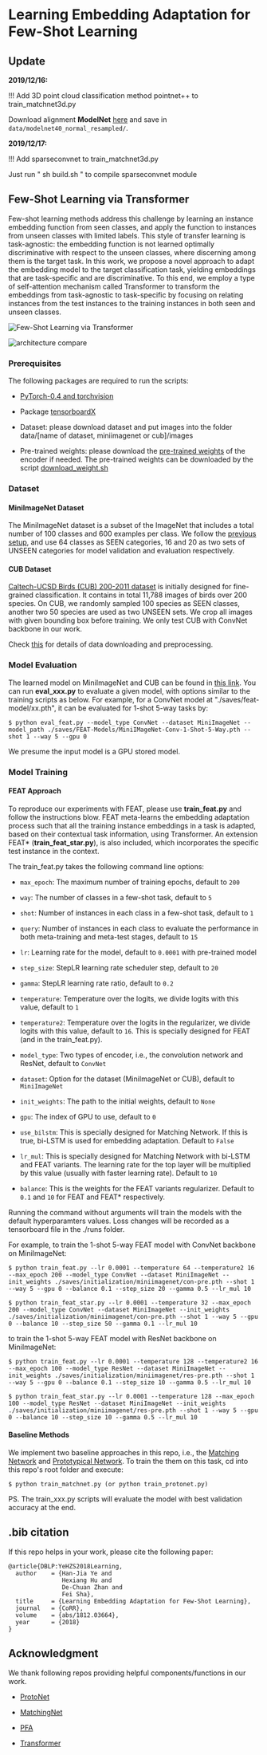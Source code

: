 # Learning Embedding Adaptation for Few-Shot Learning

## Update
**2019/12/16:**

!!! Add 3D point cloud classification method pointnet++ to train_matchnet3d.py

Download alignment **ModelNet** [here](https://shapenet.cs.stanford.edu/media/modelnet40_normal_resampled.zip) and save in `data/modelnet40_normal_resampled/`.

**2019/12/17:**

!!! Add sparseconvnet to train_matchnet3d.py

Just run " sh build.sh " to compile sparseconvnet module



## Few-Shot Learning via Transformer

Few-shot learning methods address this challenge by learning an instance embedding function from seen classes, and apply the function to instances from unseen classes with limited labels. This style of transfer learning is task-agnostic: the embedding function is not learned optimally discriminative with respect to the unseen classes, where discerning among them is the target task. In this work, we propose a novel approach to adapt the embedding model to the target classification task, yielding embeddings that are task-specific and are discriminative. To this end, we employ a type of self-attention mechanism called Transformer to transform the embeddings from task-agnostic to task-specific by focusing on relating instances from the test instances to the training instances in both seen and unseen classes.

![Few-Shot Learning via Transformer](imgs/teaser.PNG)

![architecture compare](imgs/architecture.png)

### Prerequisites

The following packages are required to run the scripts:

- [PyTorch-0.4 and torchvision](https://pytorch.org)

- Package [tensorboardX](https://github.com/lanpa/tensorboardX)

- Dataset: please download dataset and put images into the folder data/[name of dataset, miniimagenet or cub]/images

- Pre-trained weights: please download the [pre-trained weights](https://drive.google.com/open?id=14Jn1t9JxH-CxjfWy4JmVpCxkC9cDqqfE) of the encoder if needed. The pre-trained weights can be downloaded by the script [download_weight.sh](download_weight.sh)

### Dataset

#### MiniImageNet Dataset

The MiniImageNet dataset is a subset of the ImageNet that includes a total number of 100 classes and 600 examples per class. We follow the [previous setup](https://github.com/twitter/meta-learning-lstm), and use 64 classes as SEEN categories, 16 and 20 as two sets of UNSEEN categories for model validation and evaluation respectively.

#### CUB Dataset
[Caltech-UCSD Birds (CUB) 200-2011 dataset](http://www.vision.caltech.edu/visipedia/CUB-200-2011.html) is initially designed for fine-grained classification. It contains in total 11,788 images of birds over 200 species. On CUB, we randomly sampled 100 species as SEEN classes, another two 50 species are used as two UNSEEN sets. We crop all images with given bounding box before training. We only test CUB with ConvNet backbone in our work.

Check [this](https://github.com/Sha-Lab/FEAT/blob/master/data/README.md) for details of data downloading and preprocessing.

### Model Evaluation

The learned model on MiniImageNet and CUB can be found in [this link](https://drive.google.com/open?id=1ZjkiEJh_96VYNWCOXUGsPuesLaFzV_z9). You can run **eval_xxx.py** to evaluate a given model, with options similar to the training scripts as below. For example, for a ConvNet model at "./saves/feat-model/xx.pth", it can be evaluated for 1-shot 5-way tasks by:

    $ python eval_feat.py --model_type ConvNet --dataset MiniImageNet --model_path ./saves/FEAT-Models/MiniIMageNet-Conv-1-Shot-5-Way.pth --shot 1 --way 5 --gpu 0

We presume the input model is a GPU stored model.

### Model Training

#### FEAT Approach
To reproduce our experiments with FEAT, please use **train_feat.py** and follow the instructions blow. FEAT meta-learns the embedding adaptation process such that all the training instance embeddings in a task is adapted, based on their contextual task information, using Transformer. An extension FEAT* (**train_feat_star.py**), is also included, which incorporates the specific test instance in the context.

The train_feat.py takes the following command line options:

- `max_epoch`: The maximum number of training epochs, default to `200`

- `way`: The number of classes in a few-shot task, default to `5`

- `shot`: Number of instances in each class in a few-shot task, default to `1`

- `query`: Number of instances in each class to evaluate the performance in both meta-training and meta-test stages, default to `15`

- `lr`: Learning rate for the model, default to `0.0001` with pre-trained model

- `step_size`: StepLR learning rate scheduler step, default to `20`

- `gamma`: StepLR learning rate ratio, default to `0.2`

- `temperature`: Temperature over the logits, we divide logits with this value, default to `1`

- `temperature2`: Temperature over the logits in the regularizer, we divide logits with this value, default to `16`. This is specially designed for FEAT (and in the train_feat.py).

- `model_type`: Two types of encoder, i.e., the convolution network and ResNet, default to `ConvNet`

- `dataset`: Option for the dataset (MiniImageNet or CUB), default to `MiniImageNet`

- `init_weights`: The path to the initial weights, default to `None`

- `gpu`: The index of GPU to use, default to `0`

- `use_bilstm`: This is specially designed for Matching Network. If this is true, bi-LSTM is used for embedding adaptation. Default to `False`

- `lr_mul`: This is specially designed for Matching Network with bi-LSTM and FEAT variants. The learning rate for the top layer will be multiplied by this value (usually with faster learning rate). Default to `10`

- `balance`: This is the weights for the FEAT variants regularizer. Default to `0.1` and `10` for FEAT and FEAT* respectively.

Running the command without arguments will train the models with the default hyperparamters values. Loss changes will be recorded as a tensorboard file in the ./runs folder.

For example, to train the 1-shot 5-way FEAT model with ConvNet backbone on MiniImageNet:

    $ python train_feat.py --lr 0.0001 --temperature 64 --temperature2 16 --max_epoch 200 --model_type ConvNet --dataset MiniImageNet --init_weights ./saves/initialization/miniimagenet/con-pre.pth --shot 1 --way 5 --gpu 0 --balance 0.1 --step_size 20 --gamma 0.5 --lr_mul 10

    $ python train_feat_star.py --lr 0.0001 --temperature 32 --max_epoch 200 --model_type ConvNet --dataset MiniImageNet --init_weights ./saves/initialization/miniimagenet/con-pre.pth --shot 1 --way 5 --gpu 0 --balance 10 --step_size 50 --gamma 0.1 --lr_mul 10

to train the 1-shot 5-way FEAT model with ResNet backbone on MiniImageNet:

    $ python train_feat.py --lr 0.0001 --temperature 128 --temperature2 16 --max_epoch 100 --model_type ResNet --dataset MiniImageNet --init_weights ./saves/initialization/miniimagenet/res-pre.pth --shot 1 --way 5 --gpu 0 --balance 0.1 --step_size 10 --gamma 0.5 --lr_mul 10

    $ python train_feat_star.py --lr 0.0001 --temperature 128 --max_epoch 100 --model_type ResNet --dataset MiniImageNet --init_weights ./saves/initialization/miniimagenet/res-pre.pth --shot 1 --way 5 --gpu 0 --balance 10 --step_size 10 --gamma 0.5 --lr_mul 10

#### Baseline Methods
We implement two baseline approaches in this repo, i.e., the [Matching Network](https://arxiv.org/abs/1606.04080) and [Prototypical Network](https://arxiv.org/abs/1703.05175). To train the them on this task, cd into this repo's root folder and execute:

    $ python train_matchnet.py (or python train_protonet.py)


PS. The train_xxx.py scripts will evaluate the model with best validation accuracy at the end.

## .bib citation
If this repo helps in your work, please cite the following paper:

    @article{DBLP:YeHZS2018Learning,
      author    = {Han-Jia Ye and
                   Hexiang Hu and
                   De-Chuan Zhan and
                   Fei Sha},
      title     = {Learning Embedding Adaptation for Few-Shot Learning},
      journal   = {CoRR},
      volume    = {abs/1812.03664},
      year      = {2018}
    }


## Acknowledgment
We thank following repos providing helpful components/functions in our work.
- [ProtoNet](https://github.com/cyvius96/prototypical-network-pytorch)

- [MatchingNet](https://github.com/gitabcworld/MatchingNetworks)

- [PFA](https://github.com/joe-siyuan-qiao/FewShot-CVPR/)

- [Transformer](https://github.com/jadore801120/attention-is-all-you-need-pytorch)
